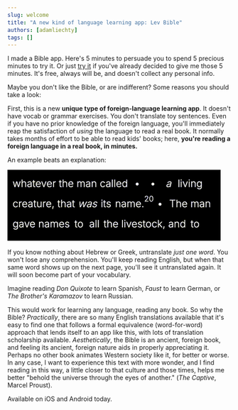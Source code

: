 ```yaml
---
slug: welcome
title: "A new kind of language learning app: Lev Bible"
authors: [adamliechty]
tags: []
---
```


I made a Bible app. Here's 5 minutes to persuade you to spend 5 precious minutes to try it. Or just [try it](/docs/about) if you've already decided to give me those 5 minutes. It's free, always will be, and doesn't collect any personal info.

Maybe you don't like the Bible, or are indifferent? Some reasons you should take a look:

First, this is a new **unique type of foreign-language learning app**. It doesn't have vocab or grammar exercises. You don't translate toy sentences. Even if you have no prior knowledge of the foreign language, you'll immediately reap the satisfaction of *using* the language to read a real book. It normally takes months of effort to be able to read kids' books; here, **you're reading a foreign language in a real book, in minutes.**

An example beats an explanation:

![Un-translating some of the Hebrew Bible: whatever the man/adam called a living creature/nephesh khayyah, that was its name/shm](/img/lev-sample.gif)

If you know nothing about Hebrew or Greek, untranslate *just one word*. You won't lose any comprehension. You'll keep reading English, but when that same word shows up on the next page, you'll see it untranslated again. It will soon become part of your vocabulary.

Imagine reading *Don Quixote* to learn Spanish, *Faust* to learn German, or *The Brother's Karamazov* to learn Russian.

This would work for learning any language, reading any book. So why the Bible? *Practically*, there are so many English translations available that it's easy to find one that follows a formal equivalence (word-for-word) approach that lends itself to an app like this, with lots of translation scholarship available. *Aesthetically*, the Bible is an ancient, foreign book, and feeling its ancient, foreign nature aids in properly appreciating it. Perhaps no other book animates Western society like it, for better or worse. In any case, I want to experience this text with more wonder, and I find reading in this way, a little closer to that culture and those times, helps me better "behold the universe through the eyes of another." (*The Captive*, Marcel Proust).

Available on iOS and Android today.